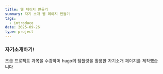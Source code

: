 ```yaml
---
title: 웹 페이지 만들기
summary: 자기 소개 웹 페이지 만들기
tags:
  - introduce
date: 2025-09-26
type: project
---
```


### 자기소개하기!

<div style="text-align: justify;">
초급 프로젝트 과목을 수강하며
hugo의 템플릿을 활용한 자기소개 페이지를 제작했습니다
</div>
